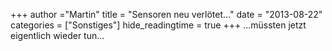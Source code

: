 +++
author ="Martin"
title = "Sensoren neu verlötet…"
date = "2013-08-22"
categories = ["Sonstiges"]
hide_readingtime = true
+++
...müssten jetzt eigentlich wieder tun...
